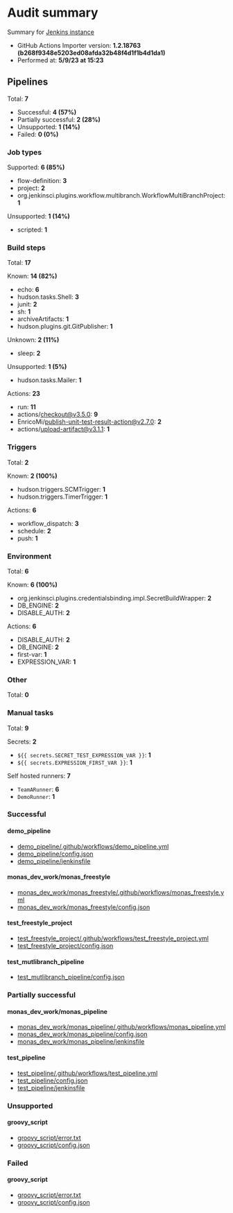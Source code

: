 # Audit summary

Summary for [Jenkins instance](http://localhost:8080/)

- GitHub Actions Importer version: **1.2.18763 (b268f9348e5203ed08afda32b48f4d1f1b4d1da1)**
- Performed at: **5/9/23 at 15:23**

## Pipelines

Total: **7**

- Successful: **4 (57%)**
- Partially successful: **2 (28%)**
- Unsupported: **1 (14%)**
- Failed: **0 (0%)**

### Job types

Supported: **6 (85%)**

- flow-definition: **3**
- project: **2**
- org.jenkinsci.plugins.workflow.multibranch.WorkflowMultiBranchProject: **1**

Unsupported: **1 (14%)**

- scripted: **1**

### Build steps

Total: **17**

Known: **14 (82%)**

- echo: **6**
- hudson.tasks.Shell: **3**
- junit: **2**
- sh: **1**
- archiveArtifacts: **1**
- hudson.plugins.git.GitPublisher: **1**

Unknown: **2 (11%)**

- sleep: **2**

Unsupported: **1 (5%)**

- hudson.tasks.Mailer: **1**

Actions: **23**

- run: **11**
- actions/checkout@v3.5.0: **9**
- EnricoMi/publish-unit-test-result-action@v2.7.0: **2**
- actions/upload-artifact@v3.1.1: **1**

### Triggers

Total: **2**

Known: **2 (100%)**

- hudson.triggers.SCMTrigger: **1**
- hudson.triggers.TimerTrigger: **1**

Actions: **6**

- workflow_dispatch: **3**
- schedule: **2**
- push: **1**

### Environment

Total: **6**

Known: **6 (100%)**

- org.jenkinsci.plugins.credentialsbinding.impl.SecretBuildWrapper: **2**
- DB_ENGINE: **2**
- DISABLE_AUTH: **2**

Actions: **6**

- DISABLE_AUTH: **2**
- DB_ENGINE: **2**
- first-var: **1**
- EXPRESSION_VAR: **1**

### Other

Total: **0**

### Manual tasks

Total: **9**

Secrets: **2**

- `${{ secrets.SECRET_TEST_EXPRESSION_VAR }}`: **1**
- `${{ secrets.EXPRESSION_FIRST_VAR }}`: **1**

Self hosted runners: **7**

- `TeamARunner`: **6**
- `DemoRunner`: **1**

### Successful

#### demo_pipeline

- [demo_pipeline/.github/workflows/demo_pipeline.yml](demo_pipeline/.github/workflows/demo_pipeline.yml)
- [demo_pipeline/config.json](demo_pipeline/config.json)
- [demo_pipeline/jenkinsfile](demo_pipeline/jenkinsfile)

#### monas_dev_work/monas_freestyle

- [monas_dev_work/monas_freestyle/.github/workflows/monas_freestyle.yml](monas_dev_work/monas_freestyle/.github/workflows/monas_freestyle.yml)
- [monas_dev_work/monas_freestyle/config.json](monas_dev_work/monas_freestyle/config.json)

#### test_freestyle_project

- [test_freestyle_project/.github/workflows/test_freestyle_project.yml](test_freestyle_project/.github/workflows/test_freestyle_project.yml)
- [test_freestyle_project/config.json](test_freestyle_project/config.json)

#### test_mutlibranch_pipeline

- [test_mutlibranch_pipeline/config.json](test_mutlibranch_pipeline/config.json)

### Partially successful

#### monas_dev_work/monas_pipeline

- [monas_dev_work/monas_pipeline/.github/workflows/monas_pipeline.yml](monas_dev_work/monas_pipeline/.github/workflows/monas_pipeline.yml)
- [monas_dev_work/monas_pipeline/config.json](monas_dev_work/monas_pipeline/config.json)
- [monas_dev_work/monas_pipeline/jenkinsfile](monas_dev_work/monas_pipeline/jenkinsfile)

#### test_pipeline

- [test_pipeline/.github/workflows/test_pipeline.yml](test_pipeline/.github/workflows/test_pipeline.yml)
- [test_pipeline/config.json](test_pipeline/config.json)
- [test_pipeline/jenkinsfile](test_pipeline/jenkinsfile)

### Unsupported

#### groovy_script

- [groovy_script/error.txt](groovy_script/error.txt)
- [groovy_script/config.json](groovy_script/config.json)

### Failed

#### groovy_script

- [groovy_script/error.txt](groovy_script/error.txt)
- [groovy_script/config.json](groovy_script/config.json)
